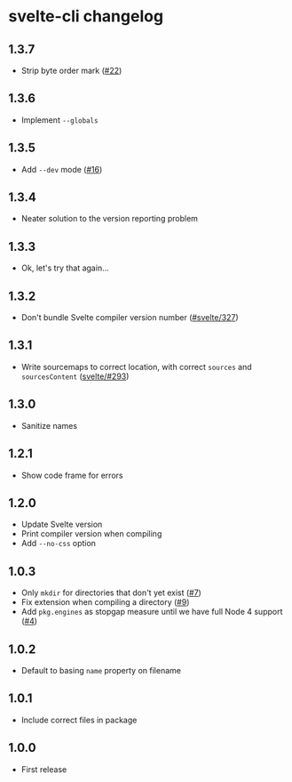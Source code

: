 # svelte-cli changelog

## 1.3.7

* Strip byte order mark ([#22](https://github.com/sveltejs/svelte-cli/issues/22))

## 1.3.6

* Implement `--globals`

## 1.3.5

* Add `--dev` mode ([#16](https://github.com/sveltejs/svelte-cli/issues/16))

## 1.3.4

* Neater solution to the version reporting problem

## 1.3.3

* Ok, let's try that again...

## 1.3.2

* Don't bundle Svelte compiler version number ([#svelte/327](https://github.com/sveltejs/svelte/issues/327))

## 1.3.1

* Write sourcemaps to correct location, with correct `sources` and `sourcesContent` ([svelte/#293](https://github.com/sveltejs/svelte/issues/293))

## 1.3.0

* Sanitize names

## 1.2.1

* Show code frame for errors

## 1.2.0

* Update Svelte version
* Print compiler version when compiling
* Add `--no-css` option

## 1.0.3

* Only `mkdir` for directories that don't yet exist ([#7](https://github.com/sveltejs/svelte-cli/issues/7))
* Fix extension when compiling a directory ([#9](https://github.com/sveltejs/svelte-cli/issues/9))
* Add `pkg.engines` as stopgap measure until we have full Node 4 support ([#4](https://github.com/sveltejs/svelte-cli/issues/4))

## 1.0.2

* Default to basing `name` property on filename

## 1.0.1

* Include correct files in package

## 1.0.0

* First release
